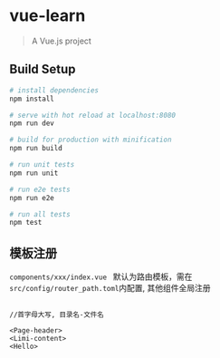 # vue-learn

> A Vue.js project

## Build Setup

``` bash
# install dependencies
npm install

# serve with hot reload at localhost:8080
npm run dev

# build for production with minification
npm run build

# run unit tests
npm run unit

# run e2e tests
npm run e2e

# run all tests
npm test
```

## 模板注册
 ```components/xxx/index.vue ``` 默认为路由模板，需在```src/config/router_path.toml```内配置, 其他组件全局注册
 ```
 
 //首字母大写, 目录名-文件名

 <Page-header> 
 <Limi-content> 
 <Hello>
 ```
